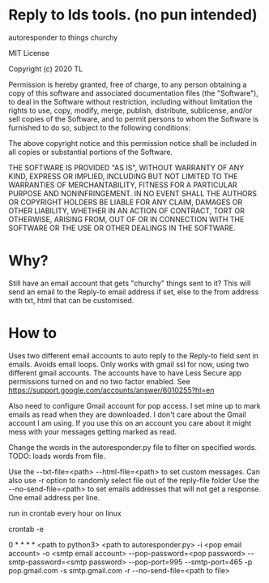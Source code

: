 # Reply to lds tools. (no pun intended)
autoresponder to things churchy

MIT License

Copyright (c) 2020 TL

Permission is hereby granted, free of charge, to any person obtaining a copy
of this software and associated documentation files (the "Software"), to deal
in the Software without restriction, including without limitation the rights
to use, copy, modify, merge, publish, distribute, sublicense, and/or sell
copies of the Software, and to permit persons to whom the Software is
furnished to do so, subject to the following conditions:

The above copyright notice and this permission notice shall be included in all
copies or substantial portions of the Software.

THE SOFTWARE IS PROVIDED "AS IS", WITHOUT WARRANTY OF ANY KIND, EXPRESS OR
IMPLIED, INCLUDING BUT NOT LIMITED TO THE WARRANTIES OF MERCHANTABILITY,
FITNESS FOR A PARTICULAR PURPOSE AND NONINFRINGEMENT. IN NO EVENT SHALL THE
AUTHORS OR COPYRIGHT HOLDERS BE LIABLE FOR ANY CLAIM, DAMAGES OR OTHER
LIABILITY, WHETHER IN AN ACTION OF CONTRACT, TORT OR OTHERWISE, ARISING FROM,
OUT OF OR IN CONNECTION WITH THE SOFTWARE OR THE USE OR OTHER DEALINGS IN THE
SOFTWARE.

# Why?

Still have an email account that gets "churchy" things sent to it? This will send an email to the Reply-to email address if set, else to the from address with txt, html that can be customised.

# How to

Uses two different email accounts to auto reply to the Reply-to field sent in emails. Avoids email loops. Only works with gmail ssl for now, using two different gmail accounts. The accounts have to have Less Secure app permissions turned on and no two factor enabled. 
See https://support.google.com/accounts/answer/6010255?hl=en

Also need to configure Gmail account for pop access. I set mine up to mark emails as read when they are downloaded. I don't care about the Gmail account I am using. If you use this on an account you care about it might mess with your messages getting marked as read.

Change the words in the autoresponder.py file to filter on specified words. TODO: loads words from file.

Use the --txt-file=\<path> --html-file=\<path> to set custom messages. Can also use -r option to randomly select file out of the reply-file folder
Use the --no-send-file=\<path> to set emails addresses that will not get a response. One email address per line.

run in crontab every hour on linux

crontab -e

0 * * * * \<path to python3> \<path to autoresponder.py> -i \<pop email account> -o \<smtp email account> --pop-password=\<pop password> --smtp-password=\<smtp password> --pop-port=995 --smtp-port=465 -p pop.gmail.com -s smtp.gmail.com -r --no-send-file=\<path to file>
